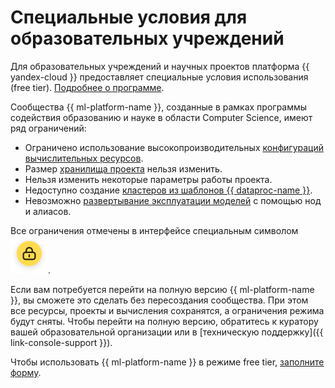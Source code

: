 # Специальные условия для образовательных учреждений

Для образовательных учреждений и научных проектов платформа {{ yandex-cloud }} предоставляет специальные условия использования (free tier). [Подробнее о программе](/datasphere-education-program).

Сообщества {{ ml-platform-name }}, созданные в рамках программы содействия образованию и науке в области Computer Science, имеют ряд ограничений:

* Ограничено использование высокопроизводительных [конфигураций вычислительных ресурсов](configurations.md).
* Размер [хранилища проекта](project.md#storage) нельзя изменить.
* Нельзя изменить некоторые параметры работы проекта.
* Недоступно создание [кластеров из шаблонов {{ dataproc-name }}](data-proc-template.md).
* Невозможно [развертывание эксплуатации моделей](deploy/index.md) с помощью нод и алиасов.

Все ограничения отмечены в интерфейсе специальным символом ![freetier-lock](../../_assets/datasphere/lock-yellow.svg).

Если вам потребуется перейти на полную версию {{ ml-platform-name }}, вы сможете это сделать без пересоздания сообщества. При этом все ресурсы, проекты и вычисления сохранятся, а ограничения режима будут сняты. Чтобы перейти на полную версию, обратитесь к куратору вашей образовательной организации или в [техническую поддержку]({{ link-console-support }}).

Чтобы использовать {{ ml-platform-name }} в режиме free tier, [заполните форму](#datasphere-edu-form).